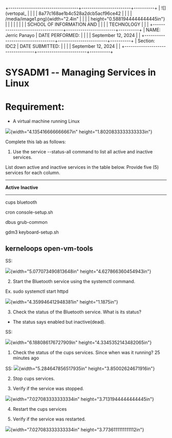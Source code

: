 +----------------------------------+------------------------+----------+
| ![](vertopal_                    |                        |          |
| 8a77c168ae1b4c528a2dcb5acf96ce42 |                        |          |
| /media/image1.png){width="2.4in" |                        |          |
| height="0.5881944444444445in"}   |                        |          |
|                                  |                        |          |
| SCHOOL OF INFORMATION AND        |                        |          |
| TECHNOLOGY                       |                        |          |
+----------------------------------+------------------------+----------+
| NAME: Jerric Panayo              | DATE PERFORMED:        |          |
|                                  | September 12, 2024     |          |
+----------------------------------+------------------------+----------+
| Section: IDC2                    | DATE SUBMITTED:        |          |
|                                  | September 12, 2024     |          |
+----------------------------------+------------------------+----------+

# SYSADM1 -- Managing Services in Linux

# Requirement: 

-   A virtual machine running Linux

![](vertopal_8a77c168ae1b4c528a2dcb5acf96ce42/media/image2.png){width="4.135416666666667in"
height="1.8020833333333333in"}

Complete this lab as follows:

1.  Use the service --status-all command to list all active and inactive
    services.

List down active and inactive services in the table below. Provide five
(5) services for each column.

  -----------------------------------------------------------------------
  **Active**                             **Inactive**
  -------------------------------------- --------------------------------
  cups                                   bluetooth

  cron                                   console-setup.sh

  dbus                                   grub-common

  gdm3                                   keyboard-setup.sh

  kerneloops                             open-vm-tools
  -----------------------------------------------------------------------

SS:

![](vertopal_8a77c168ae1b4c528a2dcb5acf96ce42/media/image3.png){width="5.077073490813648in"
height="4.627866360454943in"}

2.  Start the Bluetooth service using the systemctl command.

Ex. sudo systemctl start httpd

![](vertopal_8a77c168ae1b4c528a2dcb5acf96ce42/media/image4.png){width="4.359946412948381in"
height="1.1875in"}

3.  Check the status of the Bluetooth service. What is its status?

-   The status says enabled but inactive(dead).

SS:

![](vertopal_8a77c168ae1b4c528a2dcb5acf96ce42/media/image5.png){width="6.188086176727909in"
height="4.3345352143482065in"}

1.  Check the status of the cups services. Since when was it running? 25
    minutes ago

SS:
![](vertopal_8a77c168ae1b4c528a2dcb5acf96ce42/media/image6.png){width="5.284647856517935in"
height="3.85002624671916in"}

2.  Stop cups services.

3.  Verify if the service was stopped.

![](vertopal_8a77c168ae1b4c528a2dcb5acf96ce42/media/image7.png){width="7.027083333333334in"
height="3.7131944444444445in"}

4.  Restart the cups services

5.  Verify if the service was restarted.

![](vertopal_8a77c168ae1b4c528a2dcb5acf96ce42/media/image8.png){width="7.027083333333334in"
height="3.7736111111111112in"}
